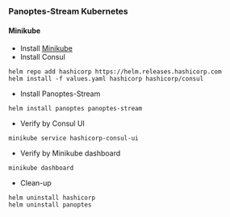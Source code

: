 ### Panoptes-Stream Kubernetes


#### Minikube

- Install [Minikube](https://kubernetes.io/docs/tasks/tools/install-minikube/)
- Install Consul
```
helm repo add hashicorp https://helm.releases.hashicorp.com
helm install -f values.yaml hashicorp hashicorp/consul
```
- Install Panoptes-Stream
```
helm install panoptes panoptes-stream
```
- Verify by Consul UI
```
minikube service hashicorp-consul-ui
```
- Verify by Minikube dashboard
```
minikube dashboard
```
- Clean-up
```
helm uninstall hashicorp 
helm uninstall panoptes 
```